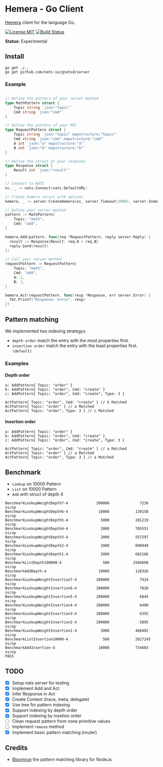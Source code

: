 # Hemera - Go Client
[Hemera](https://github.com/hemerajs/hemera) client for the language Go.

[![License MIT](https://img.shields.io/badge/License-MIT-blue.svg)](http://opensource.org/licenses/MIT)
[![Build Status](https://travis-ci.org/hemerajs/go-hemera.svg?branch=master)](http://travis-ci.org/hemerajs/go-hemera)

**Status:** Experimental

## Install

```
go get ./..
go get github.com/nats-io/gnatsd/server
```

### Example
```go

// Define the pattern of your server method
type MathPattern struct {
	Topic string `json:"topic"`
	Cmd string `json:"cmd"`
}

// Define the pattern of your RPC
type RequestPattern struct {
	Topic string `json:"topic" mapstructure:"topic"`
	Cmd string `json:"cmd" mapstructure:"cmd"`
	A int `json:"a" mapstructure:"a"`
	B int `json:"b" mapstructure:"b"`
}

// Define the struct of your response
type Response struct {
	Result int `json:"result"`
}

// Connect to NATS
nc, _ := nats.Connect(nats.DefaultURL)

// Create hemera struct with options
hemera, _ := server.CreateHemera(nc, server.Timeout(2000), server.IndexingStrategy(DepthIndexing)...)

// Define your server method
pattern := MathPattern{
	Topic: "math",
	Cmd: "add",
}

hemera.Add(pattern, func(req *RequestPattern, reply server.Reply) {
  result := Response{Result: req.A + req.B}
  reply.Send(result)
})

// Call your server method
requestPattern := RequestPattern{
	Topic: "math",
	Cmd: "add",
	A: 1,
	B: 2,
}

hemera.Act(requestPattern, func(resp *Response, err server.Error) {
  fmt.Printf("Response: %+v\n", resp)
})
```

## Pattern matching
We implemented two indexing strategys
- `depth order` match the entry with the most properties first.
- `insertion order` match the entry with the least properties first. `(default)`

### Examples

#### Depth order
```
a: AddPattern{ Topic: "order" }
b: AddPattern{ Topic: "order", Cmd: "create" }
c: AddPattern{ Topic: "order", Cmd: "create", Type: 3 }

ActPattern{ Topic: "order", Cmd: "create" } // b Matched
ActPattern{ Topic: "order" } // a Matched
ActPattern{ Topic: "order", Type: 3 } // c Matched
```

#### Insertion order
```
a: AddPattern{ Topic: "order" }
b: AddPattern{ Topic: "order", Cmd: "create" }
c: AddPattern{ Topic: "order", Cmd: "create", Type: 3 }

ActPattern{ Topic: "order", Cmd: "create" } // a Matched
ActPattern{ Topic: "order" } // a Matched
ActPattern{ Topic: "order", Type: 3 } // a Matched
```

## Benchmark
- `Lookup` on 10000 Pattern
- `List` on 10000 Pattern
- `Add` with struct of depth 4
```
BenchmarkLookupWeightDepth7-4             200000              7236 ns/op
BenchmarkLookupWeightDepth6-4              10000            139158 ns/op
BenchmarkLookupWeightDepth5-4               5000            281219 ns/op
BenchmarkLookupWeightDepth4-4               2000            705551 ns/op
BenchmarkLookupWeightDepth3-4               2000            557297 ns/op
BenchmarkLookupWeightDepth2-4               2000            690949 ns/op
BenchmarkLookupWeightDepth1-4               2000            682166 ns/op
BenchmarkListDepth100000-4                   500           2504608 ns/op
BenchmarkAddDepth-4                        10000            128326 ns/op
BenchmarkLookupWeightInsertion7-4         200000              7424 ns/op
BenchmarkLookupWeightInsertion6-4         200000              7020 ns/op
BenchmarkLookupWeightInsertion5-4         200000              6845 ns/op
BenchmarkLookupWeightInsertion4-4         200000              6480 ns/op
BenchmarkLookupWeightInsertion3-4         200000              6355 ns/op
BenchmarkLookupWeightInsertion2-4         200000              5895 ns/op
BenchmarkLookupWeightInsertion1-4           3000            468402 ns/op
BenchmarkListInsertion10000-4                500            2627245 ns/op
BenchmarkAddInsertion-4                    10000            734603 ns/op
PASS
```


## TODO
- [X] Setup nats server for testing
- [X] Implement Add and Act
- [X] Infer Response in Act
- [X] Create Context (trace, meta, delegate)
- [X] Use tree for pattern indexing
- [X] Support indexing by depth order
- [X] Support indexing by insetion order
- [ ] Clean request pattern from none primitive values
- [ ] Implement `remove` method
- [X] Implement basic pattern matching (router)

## Credits

- [Bloomrun](https://github.com/mcollina/bloomrun) the pattern matching library for NodeJs
